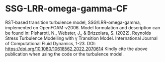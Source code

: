 # SSG-LRR-omega-gamma-CF
RST-based transition turbulence model, SSG/LRR-omega-gamma, implemented on OpenFOAM-v2006. 
Model formulation and description can be found in:
Pisharoti, N., Webster, J., & Brizzolara, S. (2022). Reynolds Stress Turbulence Modelling with γ Transition Model. International Journal of Computational Fluid Dynamics, 1-23. DOI: https://doi.org/10.1080/10618562.2022.2070614
Kindly cite the above publication when using the code or the turbulence model. 
